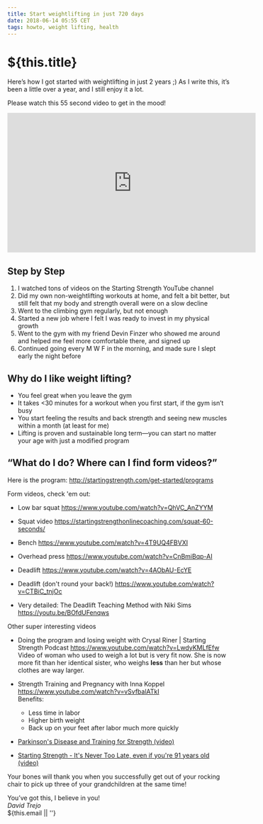 ```yaml
---
title: Start weightlifting in just 720 days
date: 2018-06-14 05:55 CET
tags: howto, weight lifting, health
---
```

# ${this.title}

Here’s how I got started with weightlifting in just 2 years ;) As I write this, it’s been a little over a year, and I still enjoy it a lot.

Please watch this 55 second video to get in the mood!

<iframe width="560" height="315" src="https://www.youtube-nocookie.com/embed/BIaBkv3c1vw" frameborder="0" allow="accelerometer; autoplay; encrypted-media; gyroscope; picture-in-picture" allowfullscreen></iframe>

## Step by Step
1. I watched tons of videos on the Starting Strength YouTube channel
2. Did my own non-weightlifting workouts at home, and felt a bit better, but still felt that my body and strength overall were on a slow decline
3. Went to the climbing gym regularly, but not enough
4. Started a new job where I felt I was ready to invest in my physical growth
5. Went to the gym with my friend Devin Finzer who showed me around and helped me feel more comfortable there, and signed up
6. Continued going every M W F in the morning, and made sure I slept early the night before

## Why do I like weight lifting?
- You feel great when you leave the gym
- It takes <30 minutes for a workout when you first start, if the gym isn’t busy
- You start feeling the results and back strength and seeing new muscles within a month (at least for me)
- Lifting is proven and sustainable long term—you can start no matter your age with just a modified program

## “What do I do? Where can I find form videos?”

Here is the program: http://startingstrength.com/get-started/programs

Form videos, check 'em out:

- Low bar squat https://www.youtube.com/watch?v=QhVC_AnZYYM
- Squat video https://startingstrengthonlinecoaching.com/squat-60-seconds/

- Bench https://www.youtube.com/watch?v=4T9UQ4FBVXI
- Overhead press https://www.youtube.com/watch?v=CnBmiBqp-AI
- Deadlift https://www.youtube.com/watch?v=4AObAU-EcYE
- Deadlift (don't round your back!) https://www.youtube.com/watch?v=CTBiC_tnjOc

- Very detailed: The Deadlift Teaching Method with Niki Sims https://youtu.be/BOfdUFenqws 

Other super interesting videos

- Doing the program and losing weight with Crysal Riner | Starting Strength Podcast
  https://www.youtube.com/watch?v=LwdyKMLfEfw   
  Video of woman who used to weigh a lot but is very fit now. She is now more fit than her identical sister, who weighs **less** than her but whose clothes are way larger.

- Strength Training and Pregnancy with Inna Koppel https://www.youtube.com/watch?v=vSvfbalATkI   
  Benefits:
  - Less time in labor
  - Higher birth weight
  - Back up on your feet after labor much more quickly

- [Parkinson's Disease and Training for Strength (video)](https://youtube.com/watch?v=D-zIUCCJf68)

- [Starting Strength - It's Never Too Late, even if you're 91 years old (video)](https://www.youtube.com/watch?v=b7__IdzVuyQ)

Your bones will thank you when you successfully get out of your rocking chair to pick up three of your grandchildren at the same time!

You’ve got this, I believe in you!  
_David Trejo_  
${this.email || ''}
